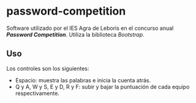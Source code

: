 # password-competition
Software utilizado por el IES Agra de Leboris en el concurso anual ***Password Competition***. Utiliza la biblioteca *Bootstrap*.
## Uso
Los controles son los siguientes:
* Espacio: muestra las palabras e inicia la cuenta atrás.
* Q y A, W y S, E y D, R y F: subir y bajar la puntuación de cada equipo respectivamente.
